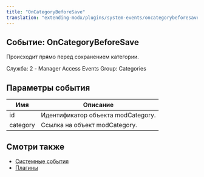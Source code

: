 ```yaml
---
title: "OnCategoryBeforeSave"
translation: "extending-modx/plugins/system-events/oncategorybeforesave"
---
```


## Событие: OnCategoryBeforeSave

Происходит прямо перед сохранением категории.

Служба: 2 - Manager Access Events
Group: Categories

## Параметры события

| Имя      | Описание                           |
| -------- | ---------------------------------- |
| id       | Идентификатор объекта modCategory. |
| category | Ссылка на объект modCategory.      |

## Смотри также

- [Системные события](extending-modx/plugins/system-events "Системные события")
- [Плагины](extending-modx/plugins "Плагины")
